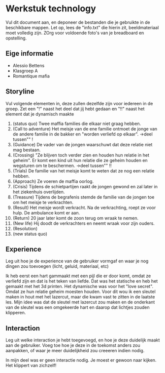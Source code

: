 # Werkstuk technology

Vul dit document aan, en deponeer de bestanden die je gebruikte in de beschikbare mappen. Let op, lees de "info.txt" die hierin zit, beeldmateriaal moet volledig zijn. ZOrg voor voldoende foto's van je breadboard en opstelling.


## Eige informatie

- Alessio Bettens
- Klasgroep A
- Romantique mafia


## Storyline 

Vul volgende elementen in, deze zullen dezelfde zijn voor iedereen in de groep. Zet een "!" naast het deel dat jij hebt gedaan en "!!" naast het element dat je dynamisch maakte

1. (status quo) Twee maffia families die elkaar niet graag hebben.
2. (Call to adventure) Het meisje van de ene familie ontmoet de jonge van de andere familie in de bakker en "worden verliefd op elkaar". ->deel tussen"" !
3. (Guidance) De vader van de jongen waarschuwt dat deze relatie niet mag bestaan.
4. (Crossing) "Ze blijven toch verder zien en houden hun relatie in het geheim". Er komt een kind uit hun relatie die ze geheim houden en wegsturen om te beschermen. ->deel tussen"" !!
5. (Trials) De familie van het meisje komt te weten dat ze nog een relatie hebben.
6. (Approach) Ze voeren de maffia oorlog.
7. (Crisis) Tijdens de schietpartijen raakt de jongen gewond en zal later in het ziekenhuis overlijden.
8. (Treasure) Tijdens de begrafenis stemde de familie van de jongen toe om het meisje te verkrachten.
9. (Result) Het meisje wordt verkracht. Na de verkrachting, roept ze voor hulp. De ambulance komt er aan.
10. (Return) 20 jaar later komt de zoon terug om wraak te nemen.
11. (New life) Hij doodt de verkrachters en neemt wraak voor zijn ouders.
12. (Resolution)
13. (new status quo)

## Experience

Leg uit hoe je de experience van de gebruiker vormgaf en waar je nog dingen zou toevoegen (licht, geluid, materiaal, etc)

Ik heb eerst een hart gammaakt met een pijl die er door komt, omdat ze verliefd zijn en dat is het teken van liefde. Dat was het statische en heb het gemaakt met het 3d printen. Het dynamische was voor het "love secret". Omdat ze hun relatie geheim moesten houden. Voor dit wou ik een sleutel maken in hout met het lazercut, maar die kwam vast te zitten in de laatste les. Mijn idee was dat de sleutel met lazercut zou maken en de onderkant van de sleutel was een omgekeerde hart en daarop dat lichtjes zouden klipperen.

## Interaction

Leg uit welke interaction je hebt toegevoegd, en hoe je deze duidelijk maakt aan de gebruiker. Voeg toe hoe je deze in de toekomst anders zou aanpakken, of waar je meer duidelijkheid zou creeeren indien nodig.

In mijn deel was er geen interactie nodig. Je moest er gewoon naar kijken. Het klippert van zichzelf!



